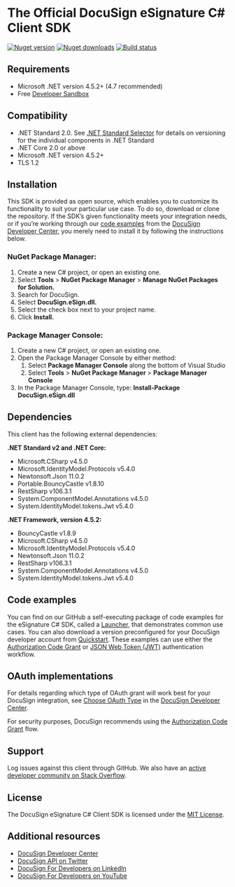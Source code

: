 # The Official DocuSign eSignature C# Client SDK

[![Nuget version][nuget-image]][nuget-url]
[![Nuget downloads][downloads-image]][downloads-url]
[![Build status][appveyor-image]][appveyor-url]

## Requirements

* Microsoft .NET version 4.5.2+ (4.7 recommended)
* Free [Developer Sandbox](https://go.docusign.com/sandbox/productshot/?elqCampaignId=16531)

## Compatibility

* .NET Standard 2.0. See [.NET Standard Selector](https://immo.landwerth.net/netstandard-versions/) for details on versioning for the individual components in .NET Standard
* .NET Core 2.0 or above
* Microsoft .NET version 4.5.2+
* TLS 1.2

## Installation
This SDK is provided as open source, which enables you to customize its functionality to suit your particular use case. To do so, download or clone the repository. If the SDK’s given functionality meets your integration needs, or if you’re working through our [code examples](https://developers.docusign.com/docs/esign-rest-api/how-to/) from the [DocuSign Developer Center](https://developers.docusign.com/), you merely need to install it by following the instructions below.

### NuGet Package Manager:

1. Create a new C# project, or open an existing one.
2. Select **Tools** > **NuGet Package Manager** > **Manage NuGet Packages for Solution.**
3. Search for DocuSign.
4. Select **DocuSign.eSign.dll.**
5. Select the check box next to your project name.
6. Click **Install.**

### Package Manager Console:
1. Create a new C# project, or open an existing one.
2. Open the Package Manager Console by either method:
    1. Select **Package Manager Console** along the bottom of Visual Studio
    2. Select **Tools** > **NuGet Package Manager** > **Package Manager Console**
3. In the Package Manager Console, type: **Install-Package DocuSign.eSign.dll**

## Dependencies
This client has the following external dependencies:

**.NET Standard v2 and .NET Core:**
* Microsoft.CSharp v4.5.0
* Microsoft.IdentityModel.Protocols v5.4.0
* Newtonsoft.Json 11.0.2
* Portable.BouncyCastle v1.8.10
* RestSharp v106.3.1
* System.ComponentModel.Annotations v4.5.0
* System.IdentityModel.tokens.Jwt v5.4.0

**.NET Framework, version 4.5.2:**
* BouncyCastle v1.8.9
* Microsoft.CSharp v4.5.0
* Microsoft.IdentityModel.Protocols v5.4.0
* Newtonsoft.Json 11.0.2
* RestSharp v106.3.1
* System.ComponentModel.Annotations v4.5.0
* System.IdentityModel.tokens.Jwt v5.4.0

## Code examples
You can find on our GitHub a self-executing package of code examples for the eSignature C# SDK, called a [Launcher](https://github.com/docusign/code-examples-csharp/blob/master/README.md), that demonstrates common use cases. You can also download a version preconfigured for your DocuSign developer account from [Quickstart](https://developers.docusign.com/docs/esign-rest-api/quickstart/). These examples can use either the [Authorization Code Grant](https://developers.docusign.com/esign-rest-api/guides/authentication/oauth2-code-grant) or [JSON Web Token (JWT)](https://developers.docusign.com/esign-rest-api/guides/authentication/oauth2-jsonwebtoken) authentication workflow.

## OAuth implementations
For details regarding which type of OAuth grant will work best for your DocuSign integration, see [Choose OAuth Type](https://developers.docusign.com/platform/auth/choose/) in the [DocuSign Developer Center](https://developers.docusign.com/).

For security purposes, DocuSign recommends using the [Authorization Code Grant](https://developers.docusign.com/platform/auth/authcode/) flow.

## Support
Log issues against this client through GitHub. We also have an [active developer community on Stack Overflow](https://stackoverflow.com/questions/tagged/docusignapi).

## License
The DocuSign eSignature C# Client SDK is licensed under the [MIT License](https://github.com/docusign/docusign-csharp-client/blob/master/LICENSE).

## Additional resources
*   [DocuSign Developer Center](https://developers.docusign.com/)
*   [DocuSign API on Twitter](https://twitter.com/docusignapi)
*   [DocuSign For Developers on LinkedIn](https://www.linkedin.com/showcase/docusign-for-developers/)
*   [DocuSign For Developers on YouTube](https://www.youtube.com/channel/UCJSJ2kMs_qeQotmw4-lX2NQ)

[nuget-image]: https://img.shields.io/nuget/v/DocuSign.eSign.dll.svg?style=flat
[nuget-url]: https://www.nuget.org/packages/DocuSign.eSign.dll
[downloads-image]: https://img.shields.io/nuget/dt/DocuSign.eSign.dll.svg?style=flat
[downloads-url]: https://www.nuget.org/packages/DocuSign.eSign.dll
[appveyor-image]:https://ci.appveyor.com/api/projects/status/m5a02n1vp3ma6qec?svg=true
[appveyor-url]:https://ci.appveyor.com/project/DocuSign/docusign-csharp-client
